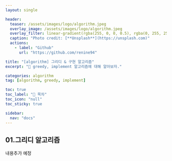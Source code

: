 ```yaml
---
layout: single

header:
  teaser: /assets/images/logo/algorithm.jpeg
  overlay_image: /assets/images/logo/algorithm.jpeg
  overlay_filter: linear-gradient(rgba(255, 0, 0, 0.5), rgba(0, 255, 255, 0.5))
  caption: "Photo credit: [**Unsplash**](https://unsplash.com)"
  actions:
    - label: "Github"
      url: "https://github.com/renine94"

title: "[algorithm] 그리디 & 구현 알고리즘"
excerpt: "🚀 greedy, implement 알고리즘에 대해 알아보자."

categories: algorithm
tag: [algorithm, greedy, implement]

toc: true
toc_label: "📕 목차"
toc_icon: "null"
toc_sticky: true

sidebar:
  nav: "docs"
---
```


## 01.그리디 알고리즘
내용추가 예정

